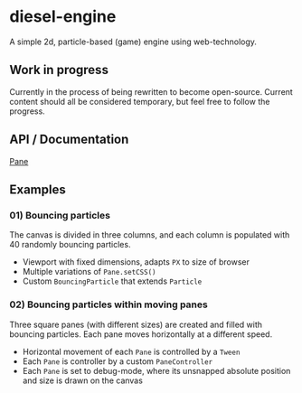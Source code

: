 # diesel-engine

A simple 2d, particle-based (game) engine using web-technology.

## Work in progress

Currently in the process of being rewritten to become open-source. Current content should all be considered temporary, but feel free to follow the progress.

## API / Documentation

[Pane](docs/Pane.md)

## Examples

### 01) Bouncing particles

The canvas is divided in three columns, and each column is populated with 40 randomly bouncing particles.

- Viewport with fixed dimensions, adapts `PX` to size of browser
- Multiple variations of `Pane.setCSS()`
- Custom `BouncingParticle` that extends `Particle`

### 02) Bouncing particles within moving panes

Three square panes (with different sizes) are created and filled with bouncing particles. Each pane moves horizontally at a different speed.

- Horizontal movement of each `Pane` is controlled by a `Tween`
- Each `Pane` is controller by a custom `PaneController`
- Each `Pane` is set to debug-mode, where its unsnapped absolute position and size is drawn on the canvas
